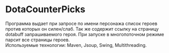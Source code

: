 # DotaCounterPicks
Программа выдает при запросе по имени персонажа список героев против которых он силен/слаб.
Так же содержит ссылку на страницу dotabuff запрашиваемого героя.
При запуске в многопоточном режиме парсит все страницы героев. <br>
Используемые технологии: Maven, Jsoup, Swing, Multithreading.
